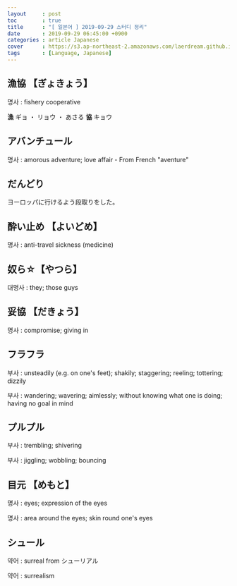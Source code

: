 ```yaml
---
layout     : post
toc        : true
title      : "[ 일본어 ] 2019-09-29 스터디 정리"
date       : 2019-09-29 06:45:00 +0900
categories : article Japanese
cover      : https://s3.ap-northeast-2.amazonaws.com/laerdream.github.io/cover/jp.jpg
tags       : [Language, Japanese]
---
```


## 漁協 【ぎょきょう】

명사 : fishery cooperative

**漁** ギョ ・ リョウ ・ あさる
**協** キョウ


## アバンチュール

명사 : amorous adventure; love affair - From French "aventure"

## だんどり

ヨーロッパに行けるよう段取りをした。


## 酔い止め 【よいどめ】

명사 : anti-travel sickness (medicine)

## 奴ら☆【やつら】

대명사 : they; those guys

## 妥協 【だきょう】

명사 : compromise; giving in

## フラフラ

부사 : unsteadily (e.g. on one's feet); shakily; staggering; reeling; tottering; dizzily

부사 : wandering; wavering; aimlessly; without knowing what one is doing; having no goal in mind

## プルプル

부사 : trembling; shivering

부사 : jiggling; wobbling; bouncing

## 目元 【めもと】

명사 : eyes; expression of the eyes

명사 : area around the eyes; skin round one's eyes

## シュール

약어 : surreal from シューリアル

약어 : surrealism
